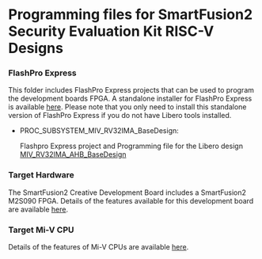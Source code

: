 # Programming files for SmartFusion2 Security Evaluation Kit RISC-V Designs 

### FlashPro Express
This folder includes FlashPro Express projects that can be used to program the development boards FPGA. 
A standalone installer for FlashPro Express is available [here](http://www.microsemi.com/products/fpga-soc/design-resources/programming/flashpro#software). 
Please note that you only need to install this standalone version of FlashPro Express if you do not have Libero tools installed.

* PROC_SUBSYSTEM_MIV_RV32IMA_BaseDesign:

   Flashpro Express project and Programming file for the Libero design [MIV_RV32IMA_AHB_BaseDesign](https://github.com/RISCV-on-Microsemi-FPGA/SmartFusion2-Eval-Kit/tree/master/Modify_The_FPGA_Design)

### Target Hardware
The SmartFusion2 Creative Development Board includes a SmartFusion2 M2S090 FPGA. Details of the features available for this development board are available [here](https://www.microsemi.com/products/fpga-soc/design-resources/dev-kits/smartfusion2/sf2-evaluation-kit).


### Target Mi-V CPU
Details of the features of Mi-V CPUs are available [here](https://github.com/RISCV-on-Microsemi-FPGA/CPUs).

